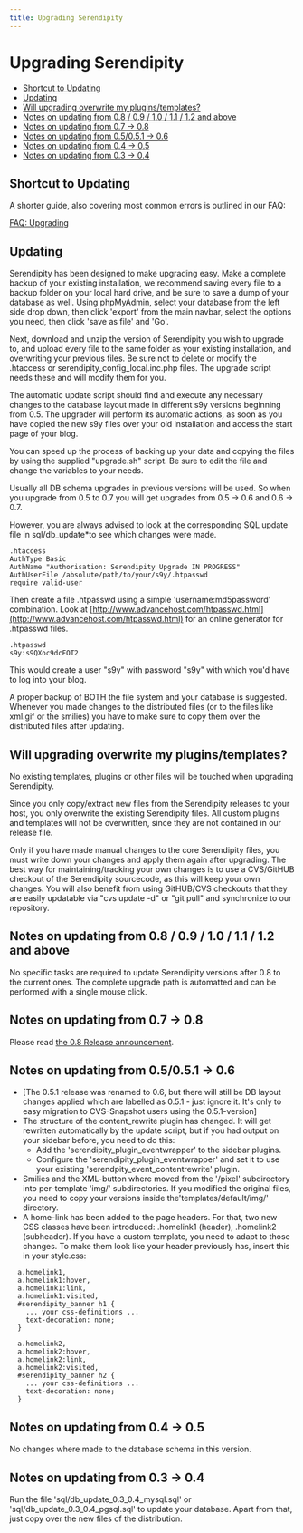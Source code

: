 ```yaml
---
title: Upgrading Serendipity
---
```


# Upgrading Serendipity

* [Shortcut to Updating](#A2)
* [Updating](#A3)
* [Will upgrading overwrite my plugins/templates?](#A4)
* [Notes on updating from 0.8 / 0.9 / 1.0 / 1.1 / 1.2 and above](#A5)
* [Notes on updating from 0.7 -\> 0.8](#A6)
* [Notes on updating from 0.5/0.5.1 -\> 0.6](#A7)
* [Notes on updating from 0.4 -\> 0.5](#A8)
* [Notes on updating from 0.3 -\> 0.4](#A9)

## <a name="A2"></a>Shortcut to Updating

A shorter guide, also covering most common errors is outlined in our FAQ:

[FAQ: Upgrading](http://www.s9y.org/11.html#A18)

## <a name="A3"></a>Updating

Serendipity has been designed to make upgrading easy. Make a complete backup of your existing installation, we recommend saving every file to a backup folder on your local hard drive, and be sure to save a dump of your database as well. Using phpMyAdmin, select your database from the left side drop down, then click 'export' from the main navbar, select the options you need, then click 'save as file' and 'Go'.

Next, download and unzip the version of Serendipity you wish to upgrade to, and upload every file to the same folder as your existing installation, and overwriting your previous files. Be sure not to delete or modify the .htaccess or serendipity\_config\_local.inc.php files. The upgrade script needs these and will modify them for you.

The automatic update script should find and execute any necessary changes to the database layout made in different s9y versions beginning from 0.5. The upgrader will perform its automatic actions, as soon as you have copied the new s9y files over your old installation and access the start page of your blog.

You can speed up the process of backing up your data and copying the files by using the supplied "upgrade.sh" script. Be sure to edit the file and change the variables to your needs.

Usually all DB schema upgrades in previous versions will be used. So when you upgrade from 0.5 to 0.7 you will get upgrades from 0.5 -\> 0.6 and 0.6 -\> 0.7.

However, you are always advised to look at the corresponding SQL update file in sql/db\_update\*to see which changes were made.

```
.htaccess
AuthType Basic
AuthName "Authorisation: Serendipity Upgrade IN PROGRESS"
AuthUserFile /absolute/path/to/your/s9y/.htpasswd
require valid-user
```

Then create a file .htpasswd using a simple 'username:md5password' combination. Look at [http://www.advancehost.com/htpasswd.html](http://www.advancehost.com/htpasswd.html) for an online generator for .htpasswd files.

```
.htpasswd
s9y:s9QXoc9dcFOT2
```

This would create a user "s9y" with password "s9y" with which you'd have to log into your blog.

A proper backup of BOTH the file system and your database is suggested. Whenever you made changes to the distributed files (or to the files like xml.gif or the smilies) you have to make sure to copy them over the distributed files after updating.

## <a name="A4"></a>Will upgrading overwrite my plugins/templates?

No existing templates, plugins or other files will be touched when upgrading Serendipity.

Since you only copy/extract new files from the Serendipity releases to your host, you only overwrite the existing Serendipity files. All custom plugins and templates will not be overwritten, since they are not contained in our release file.

Only if you have made manual changes to the core Serendipity files, you must write down your changes and apply them again after upgrading. The best way for maintaining/tracking your own changes is to use a CVS/GitHUB checkout of the Serendipity sourcecode, as this will keep your own changes. You will also benefit from using GitHUB/CVS checkouts that they are easily updatable via "cvs update -d" or "git pull" and synchronize to our repository.

## <a name="A5"></a>Notes on updating from 0.8 / 0.9 / 1.0 / 1.1 / 1.2 and above

No specific tasks are required to update Serendipity versions after 0.8 to the current ones. The complete upgrade path is automatted and can be performed with a single mouse click.

## <a name="A6"></a>Notes on updating from 0.7 -\> 0.8

Please read [the 0.8 Release announcement](/63.html).

## <a name="A7"></a>Notes on updating from 0.5/0.5.1 -\> 0.6

* [The 0.5.1 release was renamed to 0.6, but there will still be DB layout changes applied which are labelled as 0.5.1 - just ignore it. It's only to easy migration to CVS-Snapshot users using the 0.5.1-version]
* The structure of the content\_rewrite plugin has changed. It will get rewritten automatically by the update script, but if you had output on your sidebar before, you need to do this:
  * Add the 'serendipity\_plugin\_eventwrapper' to the sidebar plugins.
  * Configure the 'serendipity\_plugin\_eventwrapper' and set it to use your existing 'serendpity\_event\_contentrewrite' plugin.
* Smilies and the XML-button where moved from the '/pixel' subdirectory into per-template 'img/' subdirectories. If you modified the original files, you need to copy your versions inside the'templates/default/img/' directory.
* A home-link has been added to the page headers. For that, two new CSS classes have been introduced: .homelink1 (header), .homelink2 (subheader). If you have a custom template, you need to adapt to those changes. To make them look like your header previously has, insert this in your style.css:

```
  a.homelink1,
  a.homelink1:hover,
  a.homelink1:link,
  a.homelink1:visited,
  #serendipity_banner h1 {
    ... your css-definitions ...
    text-decoration: none;
  }

  a.homelink2,
  a.homelink2:hover,
  a.homelink2:link,
  a.homelink2:visited,
  #serendipity_banner h2 {
    ... your css-definitions ...
    text-decoration: none;
  }
```

## <a name="A8"></a>Notes on updating from 0.4 -\> 0.5

No changes where made to the database schema in this version.

## <a name="A9"></a>Notes on updating from 0.3 -\> 0.4

Run the file 'sql/db\_update\_0.3\_0.4\_mysql.sql' or 'sql/db\_update\_0.3\_0.4\_pgsql.sql' to update your database. Apart from that, just copy over the new files of the distribution.